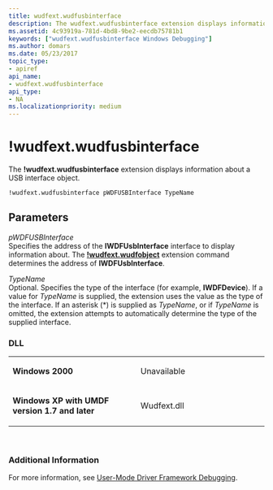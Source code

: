 ```yaml
---
title: wudfext.wudfusbinterface
description: The wudfext.wudfusbinterface extension displays information about a USB interface object.
ms.assetid: 4c93919a-781d-4bd8-9be2-eecdb75781b1
keywords: ["wudfext.wudfusbinterface Windows Debugging"]
ms.author: domars
ms.date: 05/23/2017
topic_type:
- apiref
api_name:
- wudfext.wudfusbinterface
api_type:
- NA
ms.localizationpriority: medium
---
```


# !wudfext.wudfusbinterface


The **!wudfext.wudfusbinterface** extension displays information about a USB interface object.

```dbgcmd
!wudfext.wudfusbinterface pWDFUSBInterface TypeName
```

## <span id="Parameters"></span><span id="parameters"></span><span id="PARAMETERS"></span>Parameters


<span id="_______pWDFUSBInterface______"></span><span id="_______pwdfusbinterface______"></span><span id="_______PWDFUSBINTERFACE______"></span> *pWDFUSBInterface*   
Specifies the address of the **IWDFUsbInterface** interface to display information about. The [**!wudfext.wudfobject**](-wudfext-wudfobject.md) extension command determines the address of **IWDFUsbInterface**.

<span id="_______TypeName______"></span><span id="_______typename______"></span><span id="_______TYPENAME______"></span> *TypeName*   
Optional. Specifies the type of the interface (for example, **IWDFDevice**). If a value for *TypeName* is supplied, the extension uses the value as the type of the interface. If an asterisk (\*) is supplied as *TypeName*, or if *TypeName* is omitted, the extension attempts to automatically determine the type of the supplied interface.

### <span id="DLL"></span><span id="dll"></span>DLL

<table>
<colgroup>
<col width="50%" />
<col width="50%" />
</colgroup>
<tbody>
<tr class="odd">
<td align="left"><p><strong>Windows 2000</strong></p></td>
<td align="left"><p>Unavailable</p></td>
</tr>
<tr class="even">
<td align="left"><p><strong>Windows XP with UMDF version 1.7 and later</strong></p></td>
<td align="left"><p>Wudfext.dll</p></td>
</tr>
</tbody>
</table>

 

### <span id="Additional_Information"></span><span id="additional_information"></span><span id="ADDITIONAL_INFORMATION"></span>Additional Information

For more information, see [User-Mode Driver Framework Debugging](user-mode-driver-framework-debugging.md).

 

 





